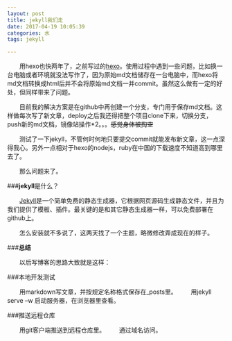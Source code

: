 ```yaml
---
layout: post
title: jekyll我们走
date: 2017-04-19 10:05:39
categories: 水
tags: jekyll

---
```


　　用hexo也快两年了，之前写过的[hexo](http://ixjx.github.io/blog/2015-06-22/hexo/)。使用过程中遇到一些问题，比如换一台电脑或者环境就没法写作了，因为原始md文档储存在一台电脑中，而hexo将md文档转换成html后并不会将原始md文档一并commit。虽然这么做有一定的好处，但同样带来了问题。

　　目前我的解决方案是在github中再创建一个分支，专门用于保存md文档。这样做每次写了新文章，deploy之后我还得把整个项目clone下来，切换分支，push新的md文档，镜像站操作*2。。。~~感觉身体被掏空~~

　　测试了一下jekyll，不管何时何地只要提交commit就能发布新文章，这一点深得我心。另外一点相对于hexo的nodejs，ruby在中国的下载速度不知道高到哪里去了。

　　那么问题来了。

###**jekyll**是什么？

　　[Jekyll](http://jekyllrb.com/)是一个简单免费的静态生成器，它根据网页源码生成静态文件，并且为我们提供了模板、插件。最关键的是和其它静态生成器一样，可以免费部署在github上。

　　怎么安装就不多说了，这两天找了一个主题，略微修改弄成现在的样子。

###**总结**

　　以后写博客的思路大致就是这样：

###本地开发测试

　　用markdown写文章，并按规定名称格式保存在_posts里。
　　用jekyll serve –w 启动服务器，在浏览器里查看。

###推送远程仓库

　　用git客户端推送到远程仓库里。
　　通过域名访问。
